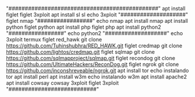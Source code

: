 "##############################################"
apt install figlet 
figlet 3xploit
apt install sl 
sl
echo 3xploit 
"####################"
figlet nmap
"#################"
echo  nmap
apt install nmap
apt install python
figlet python
apt install php
figlet php
apt install python2
"#################"
echo  python2
"###################"
echo 3xploit termux 
figlet red_hawk
git clone https://github.com/Tuhinshubhra/RED_HAWK.git
figlet credmap
git clone https://github.com/lightos/credmap.git
figlet sqlmap
git clone https://github.com/sqlmapproject/sqlmap.git
figlet recondog 
git clone https://github.com/UltimateHackers/ReconDog.git
figlet ngrok 
git clone https://github.com/inconshreveable/ngrok.git
apt install tor
echo instalando tor
apt install perl 
apt install w3m 
echo instalando w3m
apt install apache2
apt install cowsay
cowsay 3xploit 
figlet 3xploit
"###########################"

